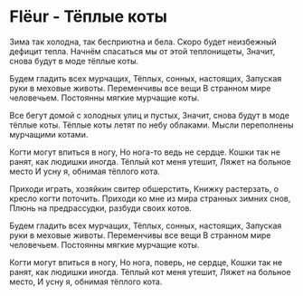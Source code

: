 # Flёur - Тёплые коты

Зима так холодна, так бесприютна и бела.
Скоро будет неизбежный дефицит тепла.
Начнём спасаться мы от этой теплонищеты,
Значит, снова будут в моде тёплые коты.

Будем гладить всех мурчащих,
Тёплых, сонных, настоящих,
Запуская руки в меховые животы.
Переменчивы все вещи
В странном мире человечьем.
Постоянны мягкие мурчащие коты.

Все бегут домой с холодных улиц и пустых,
Значит, снова будут в моде тёплые коты.
Тёплые коты летят по небу облаками.
Мысли переполнены мурчащими котами.

Когти могут впиться в ногу,
Но нога-то ведь не сердце.
Кошки так не ранят, как людишки иногда.
Тёплый кот меня утешит,
Ляжет на больное место
И усну я, обнимая тёплого кота.

Приходи играть, хозяйкин свитер обшерстить,
Книжку растерзать, о кресло когти поточить.
Приходи ко мне из мира странных зимних снов,
Плюнь на предрассудки, разбуди своих котов.

Будем гладить всех мурчащих,
Тёплых, сонных, настоящих,
Запуская руки в меховые животы.
Переменчивы все вещи
В странном мире человечьем.
Постоянны мягкие мурчащие коты.

Когти могут впиться в ногу,
Но нога, поверь, не сердце,
Кошки так не ранят, как людишки иногда.
Тёплый кот меня утешит,
Ляжет на больное место,
И усну я, обнимая тёплого кота.
